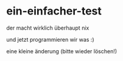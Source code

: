 # ein-einfacher-test
der macht wirklich überhaupt nix

und jetzt programmieren wir was :)

eine kleine änderung (bitte wieder löschen!)
